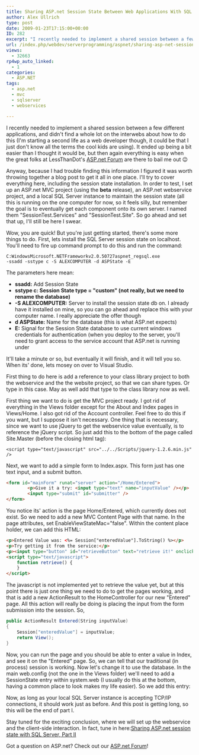 ```yaml
---
title: Sharing ASP.net Session State Between Web Applications With SQL Server – Part I
author: Alex Ullrich
type: post
date: 2009-01-23T17:15:00+00:00
ID: 282
excerpt: "I recently needed to implement a shared session between a few different applications, and didn't find a whole lot on the interwebs about how to do this (I'm starting a second life as a web developer though, it could be that I just don't know all the ter&hellip;"
url: /index.php/webdev/serverprogramming/aspnet/sharing-asp-net-session-state-between-we/
views:
  - 32663
rp4wp_auto_linked:
  - 1
categories:
  - ASP.NET
tags:
  - asp.net
  - mvc
  - sqlserver
  - webservices

---
```

I recently needed to implement a shared session between a few different applications, and didn't find a whole lot on the interwebs about how to do this (I'm starting a second life as a web developer though, it could be that I just don't know all the terms the cool kids are using). It ended up being a bit easier than I thought it would be, but then again everything is easy when the great folks at LessThanDot's [ASP.net Forum][1] are there to bail me out 😉

Anyway, because I had trouble finding this information I figured it was worth throwing together a blog post to get it all in one place. I'll try to cover everything here, including the session state installation. In order to test, I set up an ASP.net MVC project (using the **beta** release), an ASP.net webservice project, and a local SQL Server instance to maintain the session state (all this is running on the one computer for now, so it feels silly, but remember the goal is to eventually get each component onto its own server. I named them "SessionTest.Services" and "SessionTest.Site". So go ahead and set that up, I'll still be here I swear.

Wow, you are quick! But you're just getting started, there's some more things to do. First, lets install the SQL Server session state on localhost. You'll need to fire up command prompt to do this and run the command: 

<code class="codespan">C:WindowsMicrosoft.NETFrameworkv2.0.50727aspnet_regsql.exe -ssadd -sstype c -S ALEXCOMPUTER -d ASPState -E</code>

The parameters here mean:

  * **ssadd:** Add Session State
  * **sstype c: Session State type = "custom" (not really, but we need to rename the database)**
  * **-S ALEXCOMPUTER:** Server to install the session state db on. I already have it installed on mine, so you can go ahead and replace this with your computer name. I really appreciate the offer though
  * **d ASPState:** Name for the database (this is what ASP.net expects)
  * **E:** Signal for the Session State database to use current windows credentials for authentication (when you deploy to the server, you'll need to grant access to the service account that ASP.net is running under

It'll take a minute or so, but eventually it will finish, and it will tell you so. When its' done, lets mosey on over to Visual Studio.

First thing to do here is add a reference to your class library project to both the webservice and the the website project, so that we can share types. Or type in this case. May as well add that type to the class library now as well.

First thing we want to do is get the MVC project ready. I got rid of everything in the Views folder except for the About and Index pages in Views/Home. I also got rid of the Account controller. Feel free to do this if you want, but I suppose it isn't necessary. One thing that is necessary, since we want to use jQuery to get the webservice value eventually, is to reference the jQuery script. So just add this to the bottom of the page called Site.Master (before the closing html tag):

`<script type="text/javascript" src="../../Scripts/jquery-1.2.6.min.js" />`

Next, we want to add a simple form to Index.aspx. This form just has one text input, and a submit button.

```html
<form id="mainForm" runat="server" action="/Home/Entered">
        <p>Give it a try: <input type="text" name="inputValue" /></p>
        <input type="submit" id="submitter" />
</form>
```

You notice its' action is the page Home/Entered, which currently does not exist. So we need to add a new MVC Content Page with that name. In the page attributes, set EnableViewStateMac="false". Within the content place holder, we can add this HTML:

```html
<p>Entered Value was: <%= Session["enteredValue"].ToString() %></p>
<p>Try getting it from the service:</p>
<p><input type="button" id="retrieveButton" text="retrieve it!" onclick="retrieve()" /><input type="text" id="retrievedValue" /></p>
<script type="text/javascript">
    function retrieve() {
    }
</script>
```

The javascript is not implemented yet to retrieve the value yet, but at this point there is just one thing we need to do to get the pages working, and that is add a new ActionResult to the HomeController for our new "Entered" page. All this action will really be doing is placing the input from the form submission into the session. So, 

```csharp
public ActionResult Entered(String inputValue)
{
    Session["enteredValue"] = inputValue;
    return View();
}
```

Now, you can run the page and you should be able to enter a value in Index, and see it on the "Entered" page. So, we can tell that our traditional (in process) session is working. Now let's change it to use the database. In the main web.config (not the one in the Views folder) we'll need to add a SessionState entry within system.web (I usually do this at the bottom, having a common place to look makes my life easier). So we add this entry:

<code class="codespan"><sessionState mode="SQLServer" sqlConnectionString="Data Source=127.0.0.1; Integrated Security=SSPI" cookieless="false" timeout="20"/></code>

Now, as long as your local SQL Server instance is accepting TCP/IP connections, it should work just as before. And this post is getting long, so this will be the end of part I.

Stay tuned for the exciting conclusion, where we will set up the webservice and the client-side interaction. In fact, tune in here:[Sharing ASP.net session state with SQL Server, Part II][2]

Got a question on ASP.net? Check out our [ASP.net Forum][1]!

 [1]: http://forum.lessthandot.com/viewforum.php?f=27
 [2]: /index.php/WebDev/ServerProgramming/ASPNET/sharing-asp-net-session-state-between-ap